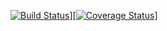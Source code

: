 [![Build Status](https://app.travis-ci.com/GladwinO/swe1-app.svg?token=Z7QTd2kggRtqu2SJcKtc&branch=main)](https://app.travis-ci.com/GladwinO/swe1-app)][[![Coverage Status](https://coveralls.io/repos/github/GladwinO/swe1-app/badge.svg?branch=main)](https://coveralls.io/github/GladwinO/swe1-app?branch=main)]
